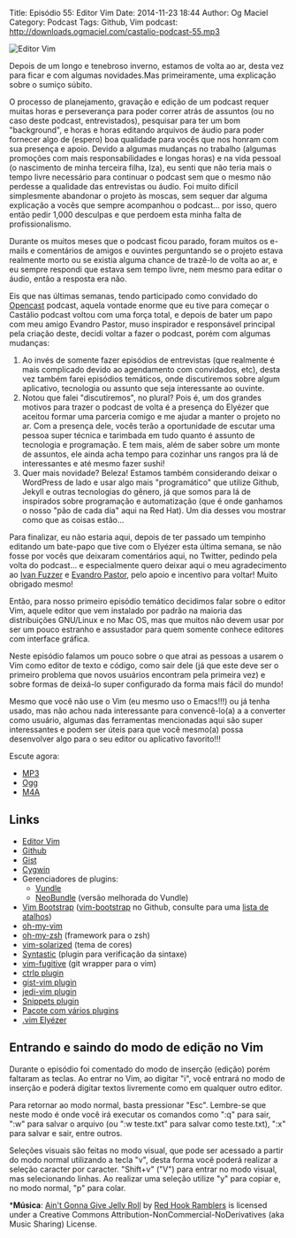 Title: Episódio 55: Editor Vim
Date: 2014-11-23 18:44
Author: Og Maciel
Category: Podcast
Tags: Github, Vim
podcast: http://downloads.ogmaciel.com/castalio-podcast-55.mp3

![Editor Vim]({filename}/images/episodio-55-vim.png)

Depois de um longo e tenebroso inverno, estamos de volta ao ar, desta
vez para ficar e com algumas novidades.Mas primeiramente, uma explicação
sobre o sumiço súbito.

O processo de planejamento, gravação e edição de um podcast requer
muitas horas e perseverança para poder correr atrás de assuntos (ou no
caso deste podcast, entrevistados), pesquisar para ter um bom
"background", e horas e horas editando arquivos de áudio para poder
fornecer algo de (espero) boa qualidade para vocês que nos honram com
sua presença e apoio. Devido a algumas mudanças no trabalho (algumas
promoções com mais responsabilidades e longas horas) e na vida pessoal
(o nascimento de minha terceira filha, Iza), eu senti que não teria mais
o tempo livre necessário para continuar o podcast sem que o mesmo não
perdesse a qualidade das entrevistas ou áudio. Foi muito difícil
simplesmente abandonar o projeto às moscas, sem sequer dar alguma
explicação a vocês que sempre acompanhou o podcast... por isso, quero
então pedir 1,000 desculpas e que perdoem esta minha falta de
profissionalismo.

Durante os muitos meses que o podcast ficou parado, foram muitos os
e-mails e comentários de amigos e ouvintes perguntando se o projeto
estava realmente morto ou se existia alguma chance de trazê-lo de volta
ao ar, e eu sempre respondi que estava sem tempo livre, nem mesmo para
editar o áudio, então a resposta era não.

Eis que nas últimas semanas, tendo participado como convidado do
[Opencast](http://tecnologiaaberta.com.br/ "Opencast") podcast, aquela
vontade enorme que eu tive para começar o Castálio podcast voltou com
uma força total, e depois de bater um papo com meu amigo Evandro Pastor,
muso inspirador e responsável principal pela criação deste, decidi
voltar a fazer o podcast, porém com algumas mudanças:

1.  Ao invés de somente fazer episódios de entrevistas (que realmente é
    mais complicado devido ao agendamento com convidados, etc), desta
    vez também farei episódios temáticos, onde discutiremos sobre algum
    aplicativo, tecnologia ou assunto que seja interessante ao ouvinte.
2.  Notou que falei "discutiremos", no plural? Pois é, um dos grandes
    motivos para trazer o podcast de volta é a presença do Elyézer que
    aceitou formar uma parceria comigo e me ajudar a manter o projeto no
    ar. Com a presença dele, vocês terão a oportunidade de escutar uma
    pessoa super técnica e tarimbada em tudo quanto é assunto de
    tecnologia e programação. E tem mais, além de saber sobre um monte
    de assuntos, ele ainda acha tempo para cozinhar uns rangos pra lá de
    interessantes e até mesmo fazer sushi!
3.  Quer mais novidade? Beleza! Estamos também considerando deixar o
    WordPress de lado e usar algo mais "programático" que utilize
    Github, Jekyll e outras tecnologias do gênero, já que somos para lá
    de inspirados sobre programação e automatização (que é onde ganhamos
    o nosso "pão de cada dia" aqui na Red Hat). Um dia desses vou
    mostrar como que as coisas estão...

Para finalizar, eu não estaria aqui, depois de ter passado um tempinho
editando um bate-papo que tive com o Elyézer esta última semana, se não
fosse por vocês que deixaram comentários aqui, no Twitter, pedindo pela
volta do podcast... e especialmente quero deixar aqui o meu
agradecimento ao [Ivan
Fuzzer](http://www.castalio.info/ivan-brasil-fuzzer-ubuntero/ "Ivan Fuzzer")
e [Evandro
Pastor](http://www.castalio.info/evandro-pastor-quarto-estudio/ "Evandro Pastor"),
pelo apoio e incentivo para voltar! Muito obrigado mesmo!

Então, para nosso primeiro episódio temático decidimos falar sobre o
editor Vim, aquele editor que vem instalado por padrão na maioria das
distribuições GNU/Linux e no Mac OS, mas que muitos não devem usar por
ser um pouco estranho e assustador para quem somente conhece editores
com interface gráfica.

Neste episódio falamos um pouco sobre o que atrai as pessoas a usarem o
Vim como editor de texto e código, como sair dele (já que este deve ser
o primeiro problema que novos usuários encontram pela primeira vez) e
sobre formas de deixá-lo super configurado da forma mais fácil do mundo!

Mesmo que você não use o Vim (eu mesmo uso o Emacs!!!) ou já tenha
usado, mas não achou nada interessante para convencê-lo(a) a a converter
como usuário, algumas das ferramentas mencionadas aqui são super
interessantes e podem ser úteis para que você mesmo(a) possa desenvolver
algo para o seu editor ou aplicativo favorito!!!

Escute agora:

* [MP3](http://downloads.ogmaciel.com/castalio-podcast-55.mp3)
* [Ogg](http://downloads.ogmaciel.com/castalio-podcast-55.ogg)
* [M4A](http://downloads.ogmaciel.com/castalio-podcast-55.m4a)

Links
-----

* [Editor Vim](http://www.vim.org/)
* [Github](http://github.com)
* [Gist](http://gist.github.com)
* [Cygwin](https://cygwin.com/)
* Gerenciadores de plugins:
    * [Vundle](https://github.com/gmarik/Vundle.vim)
    * [NeoBundle](https://github.com/Shougo/neobundle.vim) (versão
        melhorada do Vundle)
* [Vim
    Bootstrap](http://vim-bootstrap.com/) ([vim-bootstrap](https://github.com/avelino/vim-bootstrap)
    no Github, consulte para uma [lista de
    atalhos](https://github.com/avelino/vim-bootstrap#commands))
* [oh-my-vim](https://github.com/liangxianzhe/oh-my-vim)
* [oh-my-zsh](https://github.com/robbyrussell/oh-my-zsh) (framework
    para o zsh)
* [vim-solarized](https://github.com/altercation/vim-colors-solarized) (tema
    de cores)
* [Syntastic](https://github.com/scrooloose/syntastic) (plugin para
    verificação da sintaxe)
* [vim-fugitive](https://github.com/tpope/vim-fugitive) (git wrapper
    para o vim)
* [ctrlp plugin](https://github.com/kien/ctrlp.vim)
* [gist-vim plugin](https://github.com/mattn/gist-vim)
* [jedi-vim plugin](https://github.com/davidhalter/jedi-vim)
* [Snippets plugin](https://github.com/SirVer/ultisnips)
* [Pacote com vários plugins](https://github.com/honza/vim-snippets)
* [.vim Elyézer](https://github.com/elyezer/.vim)

Entrando e saindo do modo de edição no Vim
------------------------------------------

Durante o episódio foi comentado do modo de inserção (edição) porém
faltaram as teclas. Ao entrar no Vim, ao digitar "i", você entrará no
modo de inserção e poderá digitar textos livremente como em qualquer
outro editor.

Para retornar ao modo normal, basta pressionar "Esc". Lembre-se que
neste modo é onde você irá executar os comandos como ":q" para sair,
":w" para salvar o arquivo (ou ":w teste.txt" para salvar como
teste.txt), ":x" para salvar e sair, entre outros.

Seleções visuais são feitas no modo visual, que pode ser acessado a
partir do modo normal utilizando a tecla "v", desta forma você poderá
realizar a seleção caracter por caracter. "Shift+v" ("V") para entrar no
modo visual, mas selecionando linhas. Ao realizar uma seleção utilize
"y" para copiar e, no modo normal, "p" para colar.

***Música**: [Ain't Gonna Give Jelly
Roll](http://freemusicarchive.org/music/Red_Hook_Ramblers/Live__WFMU_on_Antique_Phonograph_Music_Program_with_MAC_Feb_8_2011/Red_Hook_Ramblers_-_12_-_Aint_Gonna_Give_Jelly_Roll)
by [Red Hook Ramblers](http://www.redhookramblers.com/) is licensed under a Creative Commons
Attribution-NonCommercial-NoDerivatives (aka Music Sharing) License.
